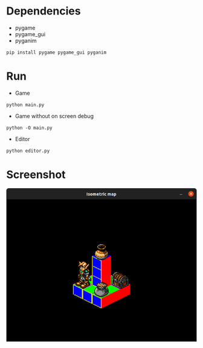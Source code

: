 # Dependencies 

* pygame
* pygame_gui
* pyganim

```
pip install pygame pygame_gui pyganim
```

# Run 

* Game 
```
python main.py 
```

* Game without on screen debug

```
python -O main.py 
```

* Editor

```
python editor.py
```

# Screenshot

![screenshot](screenshots/screenshot.png)